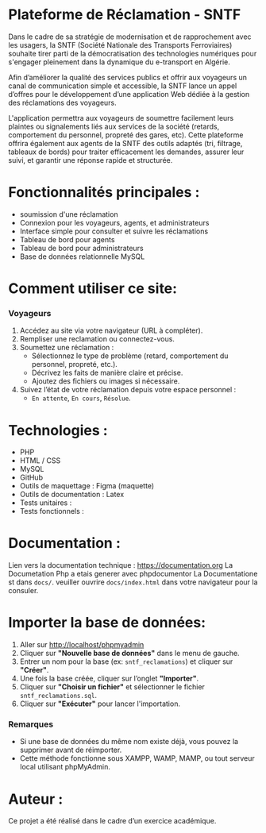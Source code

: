 # Plateforme de Réclamation - SNTF

Dans le cadre de sa stratégie de modernisation et de rapprochement avec les usagers, la SNTF (Société Nationale des Transports Ferroviaires) souhaite tirer parti de la démocratisation des technologies numériques pour s'engager pleinement dans la dynamique du e-transport en Algérie.

Afin d’améliorer la qualité des services publics et offrir aux voyageurs un canal de communication simple et accessible, la SNTF lance un appel d’offres pour le développement d’une application Web dédiée à la gestion des réclamations des voyageurs.

L'application permettra aux voyageurs de soumettre facilement leurs plaintes ou signalements liés aux services de la société (retards, comportement du personnel, propreté des gares, etc). Cette plateforme offrira également aux agents de la SNTF des outils adaptés (tri, filtrage, tableaux de bords) pour traiter efficacement les demandes, assurer leur suivi, et garantir une réponse rapide et structurée.

# Fonctionnalités principales :

- soumission d'une réclamation
- Connexion pour les voyageurs, agents, et administrateurs
- Interface simple pour consulter et suivre les réclamations
- Tableau de bord pour agents
- Tableau de bord pour administrateurs
- Base de données relationnelle MySQL

# Comment utiliser ce site:

### Voyageurs

1. Accédez au site via votre navigateur (URL à compléter).
2. Rempliser une reclamation ou connectez-vous.
3. Soumettez une réclamation :
   - Sélectionnez le type de problème (retard, comportement du personnel, propreté, etc.).
   - Décrivez les faits de manière claire et précise.
   - Ajoutez des fichiers ou images si nécessaire.
4. Suivez l’état de votre réclamation depuis votre espace personnel :
   - `En attente`, `En cours`, `Résolue`.

# Technologies :

- PHP
- HTML / CSS
- MySQL
- GitHub
- Outils de maquettage : Figma (maquette)
- Outils de documentation : Latex
- Tests unitaires :
- Tests fonctionnels :

# Documentation :

Lien vers la documentation technique : https://documentation.org
La Documetation Php a etais generer avec phpdocumentor
La Documentatione st dans `docs/`.
veuiller ouvrire `docs/index.html` dans votre navigateur pour la consuler.

# Importer la base de données:

1. Aller sur [http://localhost/phpmyadmin](http://localhost/phpmyadmin)
2. Cliquer sur **"Nouvelle base de données"** dans le menu de gauche.
3. Entrer un nom pour la base (ex: `sntf_reclamations`) et cliquer sur **"Créer"**.
4. Une fois la base créée, cliquer sur l’onglet **"Importer"**.
5. Cliquer sur **"Choisir un fichier"** et sélectionner le fichier `sntf_reclamations.sql`.
6. Cliquer sur **"Exécuter"** pour lancer l'importation.

### Remarques

- Si une base de données du même nom existe déjà, vous pouvez la supprimer avant de réimporter.
- Cette méthode fonctionne sous XAMPP, WAMP, MAMP, ou tout serveur local utilisant phpMyAdmin.

# Auteur :

Ce projet a été réalisé dans le cadre d’un exercice académique.

